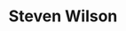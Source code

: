 ---
title: "Steven Wilson"
summary: "British musician, who is best known as the founder, lead guitarist, singer and songwriter of . He is involved with many other bands and musical projects, both as musician and producer, whilst also maintaining a solo career. Also known as successful sound recordings restorer. Born November 3, 1967 in Hemel Hempstead, Hertfordshire, England, UK. Note differentiation: For the French choreographer, actor, dancer, singer, body builder, director of two music videos and personal trainer, see . For the Norwegian musician and member of , see . For the American musician, producer and songwriter, lead guitarist and singer of , see . For the British photographer and illustrator, see . For the British deephouse / soul producer and DJ aka , see . For the American jazz saxophonist and flautist, see . For the American punk musician and member of , see . For the American producer, engineer, songwriter and musician from Nashville, TN, see . For the American drummer and ex-member of and session drummer for , see . For the American compilation producer, see . For the resonator guitar player from Lynchburg, Virginia, see . For the Scottish rock guitarist, see . For the Australian musician and singer / songwriter, founding member of , see . For the American musician and songwriter, see . For the American hiphop producer, see . For the Australian producer and engineer, . For the American bluegrass musician, see . For the American pop-rock singer from the sixties, see . For the pop-easy listening songwriter, see . For the American punk musician and songwriter, see . For the American blues drummer, see . For the American metal guitarist, see . For the American garage rock bassist and singer, see . For the American rock drummer and singer, see . For the Jamaican reggae and electronic artist, see . For the American drum & bass DJ and producer aka , see , if necessary with ANV."
image: "steven-wilson.jpg"
apple_music_artist_url: "None"
---